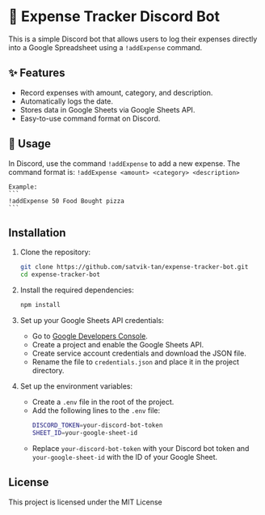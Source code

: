 # 💸 Expense Tracker Discord Bot

This is a simple Discord bot that allows users to log their expenses directly into a Google Spreadsheet using a `!addExpense` command.

## ✨ Features

- Record expenses with amount, category, and description.
- Automatically logs the date.
- Stores data in Google Sheets via Google Sheets API.
- Easy-to-use command format on Discord.

## 🚀 Usage

In Discord, use the command `!addExpense` to add a new expense. The command format is:
    ```
    !addExpense <amount> <category> <description>
    ```

    Example:
    ```
    !addExpense 50 Food Bought pizza
    ```

## Installation

1. Clone the repository:
    ```bash
    git clone https://github.com/satvik-tan/expense-tracker-bot.git
    cd expense-tracker-bot
    ```

2. Install the required dependencies:
    ```bash
    npm install
    ```

3. Set up your Google Sheets API credentials:
    - Go to [Google Developers Console](https://console.developers.google.com/).
    - Create a project and enable the Google Sheets API.
    - Create service account credentials and download the JSON file.
    - Rename the file to `credentials.json` and place it in the project directory.

4. Set up the environment variables:
    - Create a `.env` file in the root of the project.
    - Add the following lines to the `.env` file:
      ```bash
      DISCORD_TOKEN=your-discord-bot-token
      SHEET_ID=your-google-sheet-id
      ```
    - Replace `your-discord-bot-token` with your Discord bot token and `your-google-sheet-id` with the ID of your Google Sheet.

## License

This project is licensed under the MIT License
   
